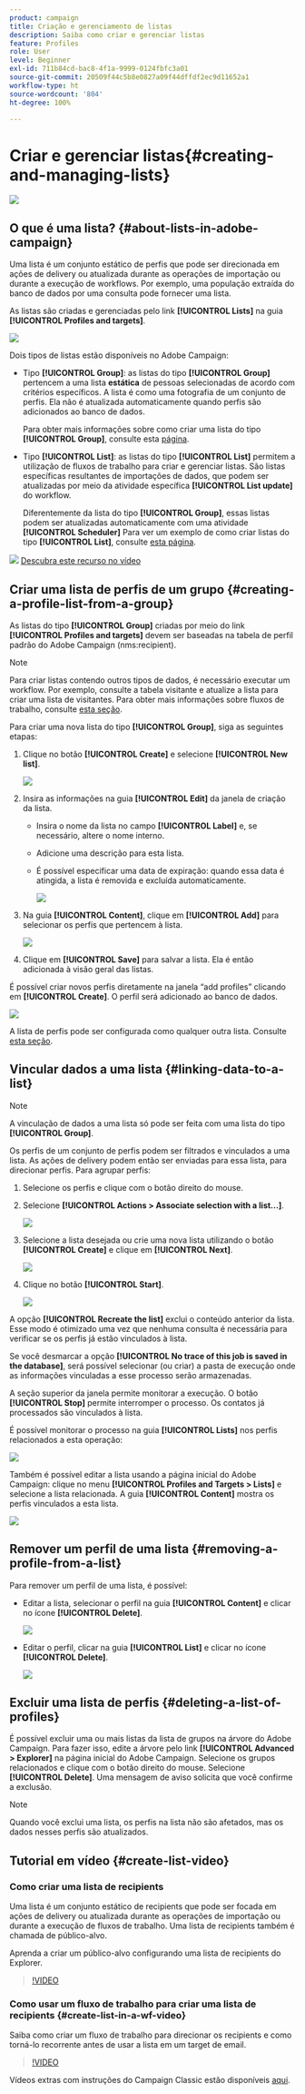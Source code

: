 ```yaml
---
product: campaign
title: Criação e gerenciamento de listas
description: Saiba como criar e gerenciar listas
feature: Profiles
role: User
level: Beginner
exl-id: 711b84cd-bac8-4f1a-9999-0124fbfc3a01
source-git-commit: 20509f44c5b8e0827a09f44dffdf2ec9d11652a1
workflow-type: ht
source-wordcount: '804'
ht-degree: 100%

---
```


# Criar e gerenciar listas{#creating-and-managing-lists}

![](../../assets/common.svg)

## O que é uma lista? {#about-lists-in-adobe-campaign}

Uma lista é um conjunto estático de perfis que pode ser direcionada em ações de delivery ou atualizada durante as operações de importação ou durante a execução de workflows. Por exemplo, uma população extraída do banco de dados por uma consulta pode fornecer uma lista.

As listas são criadas e gerenciadas pelo link **[!UICONTROL Lists]** na guia **[!UICONTROL Profiles and targets]**.

![](assets/s_ncs_user_interface_group_link.png)

Dois tipos de listas estão disponíveis no Adobe Campaign:

* Tipo **[!UICONTROL Group]**: as listas do tipo **[!UICONTROL Group]** pertencem a uma lista **estática** de pessoas selecionadas de acordo com critérios específicos. A lista é como uma fotografia de um conjunto de perfis. Ela não é atualizada automaticamente quando perfis são adicionados ao banco de dados.

   Para obter mais informações sobre como criar uma lista do tipo **[!UICONTROL Group]**, consulte esta [página](#creating-a-profile-list-from-a-group).

* Tipo **[!UICONTROL List]**: as listas do tipo **[!UICONTROL List]** permitem a utilização de fluxos de trabalho para criar e gerenciar listas. São listas específicas resultantes de importações de dados, que podem ser atualizadas por meio da atividade específica **[!UICONTROL List update]** do workflow.

   Diferentemente da lista do tipo **[!UICONTROL Group]**, essas listas podem ser atualizadas automaticamente com uma atividade **[!UICONTROL Scheduler]** Para ver um exemplo de como criar listas do tipo **[!UICONTROL List]**, consulte [esta página](../../workflow/using/list-update.md).

![](assets/do-not-localize/how-to-video.png) [Descubra este recurso no vídeo](#create-list-video)

## Criar uma lista de perfis de um grupo {#creating-a-profile-list-from-a-group}

As listas do tipo **[!UICONTROL Group]** criadas por meio do link **[!UICONTROL Profiles and targets]** devem ser baseadas na tabela de perfil padrão do Adobe Campaign (nms:recipient).

>[!NOTE]
>
>Para criar listas contendo outros tipos de dados, é necessário executar um workflow. Por exemplo, consulte a tabela visitante e atualize a lista para criar uma lista de visitantes. Para obter mais informações sobre fluxos de trabalho, consulte [esta seção](../../workflow/using/about-workflows.md).

Para criar uma nova lista do tipo **[!UICONTROL Group]**, siga as seguintes etapas:

1. Clique no botão **[!UICONTROL Create]** e selecione **[!UICONTROL New list]**.

   ![](assets/s_ncs_user_new_group.png)

1. Insira as informações na guia **[!UICONTROL Edit]** da janela de criação da lista.

   * Insira o nome da lista no campo **[!UICONTROL Label]** e, se necessário, altere o nome interno.
   * Adicione uma descrição para esta lista.
   * É possível especificar uma data de expiração: quando essa data é atingida, a lista é removida e excluída automaticamente.

      ![](assets/list_expiration_date.png)

1. Na guia **[!UICONTROL Content]**, clique em **[!UICONTROL Add]** para selecionar os perfis que pertencem à lista.

   ![](assets/s_ncs_user_add_group.png)

1. Clique em **[!UICONTROL Save]** para salvar a lista. Ela é então adicionada à visão geral das listas.

É possível criar novos perfis diretamente na janela “add profiles” clicando em **[!UICONTROL Create]**. O perfil será adicionado ao banco de dados.

![](assets/s_ncs_user_new_recipient_from_group.png)

A lista de perfis pode ser configurada como qualquer outra lista. Consulte [esta seção](../../platform/using/adobe-campaign-workspace.md#configuring-lists).

## Vincular dados a uma lista {#linking-data-to-a-list}

>[!NOTE]
>
>A vinculação de dados a uma lista só pode ser feita com uma lista do tipo **[!UICONTROL Group]**.

Os perfis de um conjunto de perfis podem ser filtrados e vinculados a uma lista. As ações de delivery podem então ser enviadas para essa lista, para direcionar perfis. Para agrupar perfis:

1. Selecione os perfis e clique com o botão direito do mouse.
1. Selecione **[!UICONTROL Actions > Associate selection with a list...]**.

   ![](assets/s_ncs_user_add_selection_to_group.png)

1. Selecione a lista desejada ou crie uma nova lista utilizando o botão **[!UICONTROL Create]** e clique em **[!UICONTROL Next]**.

   ![](assets/s_ncs_user_add_selection_to_group_2.png)

1. Clique no botão **[!UICONTROL Start]**.

   ![](assets/s_ncs_user_add_selection_to_group_3.png)

A opção **[!UICONTROL Recreate the list]** exclui o conteúdo anterior da lista. Esse modo é otimizado uma vez que nenhuma consulta é necessária para verificar se os perfis já estão vinculados à lista.

Se você desmarcar a opção **[!UICONTROL No trace of this job is saved in the database]**, será possível selecionar (ou criar) a pasta de execução onde as informações vinculadas a esse processo serão armazenadas.

A seção superior da janela permite monitorar a execução. O botão **[!UICONTROL Stop]** permite interromper o processo. Os contatos já processados são vinculados à lista.

É possível monitorar o processo na guia **[!UICONTROL Lists]** nos perfis relacionados a esta operação:

![](assets/s_ncs_user_add_selection_to_group_4.png)

Também é possível editar a lista usando a página inicial do Adobe Campaign: clique no menu **[!UICONTROL Profiles and Targets > Lists]** e selecione a lista relacionada. A guia **[!UICONTROL Content]** mostra os perfis vinculados a esta lista.

![](assets/s_ncs_user_add_selection_to_group_5.png)

## Remover um perfil de uma lista {#removing-a-profile-from-a-list}

Para remover um perfil de uma lista, é possível:

* Editar a lista, selecionar o perfil na guia **[!UICONTROL Content]** e clicar no ícone **[!UICONTROL Delete]**.

   ![](assets/list_remove_a_recipient.png)

* Editar o perfil, clicar na guia **[!UICONTROL List]** e clicar no ícone **[!UICONTROL Delete]**.

   ![](assets/recipient_remove_a_list.png)

## Excluir uma lista de perfis {#deleting-a-list-of-profiles}

É possível excluir uma ou mais listas da lista de grupos na árvore do Adobe Campaign. Para fazer isso, edite a árvore pelo link **[!UICONTROL Advanced > Explorer]** na página inicial do Adobe Campaign. Selecione os grupos relacionados e clique com o botão direito do mouse. Selecione **[!UICONTROL Delete]**. Uma mensagem de aviso solicita que você confirme a exclusão.

>[!NOTE]
>
>Quando você exclui uma lista, os perfis na lista não são afetados, mas os dados nesses perfis são atualizados.

## Tutorial em vídeo {#create-list-video}

### Como criar uma lista de recipients

Uma lista é um conjunto estático de recipients que pode ser focada em ações de delivery ou atualizada durante as operações de importação ou durante a execução de fluxos de trabalho. Uma lista de recipients também é chamada de público-alvo.

Aprenda a criar um público-alvo configurando uma lista de recipients do Explorer.

>[!VIDEO](https://video.tv.adobe.com/v/25602/quality=12)

### Como usar um fluxo de trabalho para criar uma lista de recipients {#create-list-in-a-wf-video}

Saiba como criar um fluxo de trabalho para direcionar os recipients e como torná-lo recorrente antes de usar a lista em um target de email.

>[!VIDEO](https://video.tv.adobe.com/v/25603?quality=12)

Vídeos extras com instruções do Campaign Classic estão disponíveis [aqui](https://experienceleague.adobe.com/docs/campaign-classic-learn/tutorials/overview.html?lang=pt-BR).
